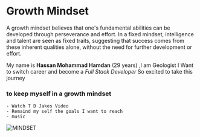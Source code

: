 # Growth Mindset

A growth mindset believes that one's fundamental abilities can be developed through perseverance and effort. In a fixed mindset, intelligence and talent are seen as fixed traits, 
suggesting that success comes from these inherent qualities alone, without the need for further development or effort.

My name is **Hassan Mohammad Hamdan** (29 years) ,I am Geologist 
I Want to switch career and become a *Full Stack Developer*
So excited to take this journey 

### to keep myself in a growth mindset

```
- Watch T D Jakes Video
- Remaind my self the goals I want to reach
- music
```
 

![MINDSET](Mindset.jpq)